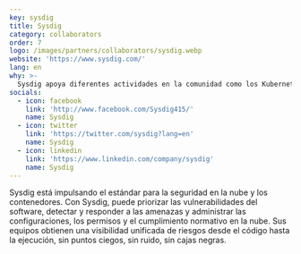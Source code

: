 ```yaml
---
key: sysdig
title: Sysdig
category: collaborators
order: 7
logo: /images/partners/collaborators/sysdig.webp
website: 'https://www.sysdig.com/'
lang: en
why: >-
  Sysdig apoya diferentes actividades en la comunidad como los Kubernetes Community Days.
socials:
  - icon: facebook
    link: 'http://www.facebook.com/Sysdig415/'
    name: Sysdig
  - icon: twitter
    link: 'https://twitter.com/sysdig?lang=en'
    name: Sysdig
  - icon: linkedin
    link: 'https://www.linkedin.com/company/sysdig'
    name: Sysdig
---
```

Sysdig está impulsando el estándar para la seguridad en la nube y los contenedores. Con Sysdig, puede priorizar las vulnerabilidades del software, detectar y responder a las amenazas y administrar las configuraciones, los permisos y el cumplimiento normativo en la nube. Sus equipos obtienen una visibilidad unificada 
de riesgos desde el código hasta la ejecución, sin puntos ciegos, sin ruido, sin cajas negras.
